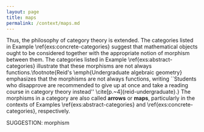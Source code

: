 ```yaml
---
layout: page
title: maps
permalink: /context/maps.md
---
```

Thus, the philosophy of category theory is extended. The categories listed in Example \ref{exs:concrete-categories} suggest that  mathematical objects ought to be considered together with the appropriate notion of morphism between them. The categories listed in Example \ref{exs:abstract-categories} illustrate that these morphisms are not always functions.\footnote{Reid's \emph{Undergraduate algebraic geometry} emphasizes that the morphisms are not  always functions, writing ``Students who disapprove are recommended to give up at once and take a reading course in category theory instead'' \cite[p.~4]{reid-undergraduate}.} The morphisms in a category are also called **arrows** or **maps**, particularly in the contexts of Examples  \ref{exs:abstract-categories} and \ref{exs:concrete-categories}, respectively.

SUGGESTION: morphism